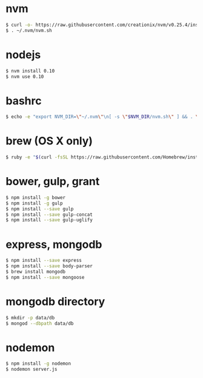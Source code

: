 # nvm
```sh
$ curl -o- https://raw.githubusercontent.com/creationix/nvm/v0.25.4/install.sh | bash
$ . ~/.nvm/nvm.sh
```

# nodejs
```sh
$ nvm install 0.10
$ nvm use 0.10
```

# bashrc
```sh
$ echo -e "export NVM_DIR=\"~/.nvm\"\n[ -s \"$NVM_DIR/nvm.sh\" ] && . \"$NVM_DIR/nvm.sh\"\nnvm use 0.10" >> ~/.bash_profile
```

# brew (OS X only)
```sh
$ ruby -e "$(curl -fsSL https://raw.githubusercontent.com/Homebrew/install/master/install)"
```

# bower, gulp, grant
```sh
$ npm install -g bower
$ npm install -g gulp
$ npm install --save gulp
$ npm install --save gulp-concat
$ npm install --save gulp-uglify
```

# express, mongodb
```sh
$ npm install --save express
$ npm install --save body-parser
$ brew install mongodb
$ npm install --save mongoose
```

# mongodb directory
```sh
$ mkdir -p data/db
$ mongod --dbpath data/db
```

# nodemon
```sh
$ npm install -g nodemon
$ nodemon server.js
```




